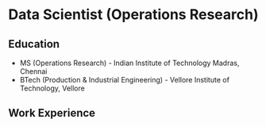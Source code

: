 # Data Scientist (Operations Research)

## Education
- MS (Operations Research) - Indian Institute of Technology Madras, Chennai
- BTech (Production & Industrial Engineering) - Vellore Institute of Technology, Vellore

## Work Experience
